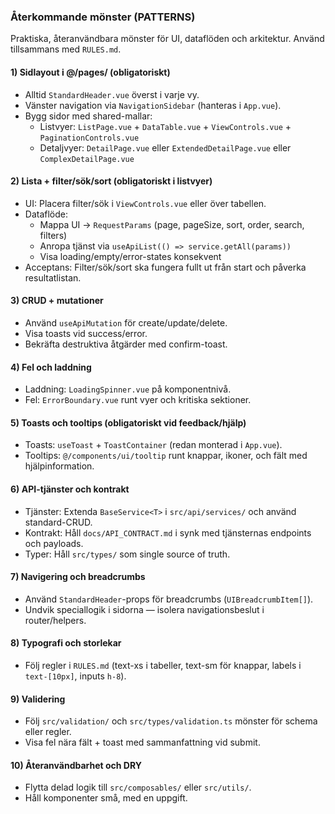 ### Återkommande mönster (PATTERNS)

Praktiska, återanvändbara mönster för UI, dataflöden och arkitektur. Använd tillsammans med `RULES.md`.

#### 1) Sidlayout i @/pages/ (obligatoriskt)
- Alltid `StandardHeader.vue` överst i varje vy.
- Vänster navigation via `NavigationSidebar` (hanteras i `App.vue`).
- Bygg sidor med shared-mallar:
  - Listvyer: `ListPage.vue` + `DataTable.vue` + `ViewControls.vue` + `PaginationControls.vue`
  - Detaljvyer: `DetailPage.vue` eller `ExtendedDetailPage.vue` eller `ComplexDetailPage.vue`

#### 2) Lista + filter/sök/sort (obligatoriskt i listvyer)
- UI: Placera filter/sök i `ViewControls.vue` eller över tabellen.
- Dataflöde:
  - Mappa UI → `RequestParams` (page, pageSize, sort, order, search, filters)
  - Anropa tjänst via `useApiList(() => service.getAll(params))`
  - Visa loading/empty/error-states konsekvent
- Acceptans: Filter/sök/sort ska fungera fullt ut från start och påverka resultatlistan.

#### 3) CRUD + mutationer
- Använd `useApiMutation` för create/update/delete.
- Visa toasts vid success/error.
- Bekräfta destruktiva åtgärder med confirm-toast.

#### 4) Fel och laddning
- Laddning: `LoadingSpinner.vue` på komponentnivå.
- Fel: `ErrorBoundary.vue` runt vyer och kritiska sektioner.

#### 5) Toasts och tooltips (obligatoriskt vid feedback/hjälp)
- Toasts: `useToast` + `ToastContainer` (redan monterad i `App.vue`).
- Tooltips: `@/components/ui/tooltip` runt knappar, ikoner, och fält med hjälpinformation.

#### 6) API-tjänster och kontrakt
- Tjänster: Extenda `BaseService<T>` i `src/api/services/` och använd standard-CRUD.
- Kontrakt: Håll `docs/API_CONTRACT.md` i synk med tjänsternas endpoints och payloads.
- Typer: Håll `src/types/` som single source of truth.

#### 7) Navigering och breadcrumbs
- Använd `StandardHeader`-props för breadcrumbs (`UIBreadcrumbItem[]`).
- Undvik speciallogik i sidorna — isolera navigationsbeslut i router/helpers.

#### 8) Typografi och storlekar
- Följ regler i `RULES.md` (text-xs i tabeller, text-sm för knappar, labels i `text-[10px]`, inputs `h-8`).

#### 9) Validering
- Följ `src/validation/` och `src/types/validation.ts` mönster för schema eller regler.
- Visa fel nära fält + toast med sammanfattning vid submit.

#### 10) Återanvändbarhet och DRY
- Flytta delad logik till `src/composables/` eller `src/utils/`.
- Håll komponenter små, med en uppgift.
